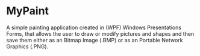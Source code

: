 # MyPaint

A simple painting application created in (WPF) Windows Presentations Forms, that allows the user to draw or modify pictures and shapes and then save them either as an Bitmap Image (.BMP) or as an Portable Network Graphics (.PNG).
